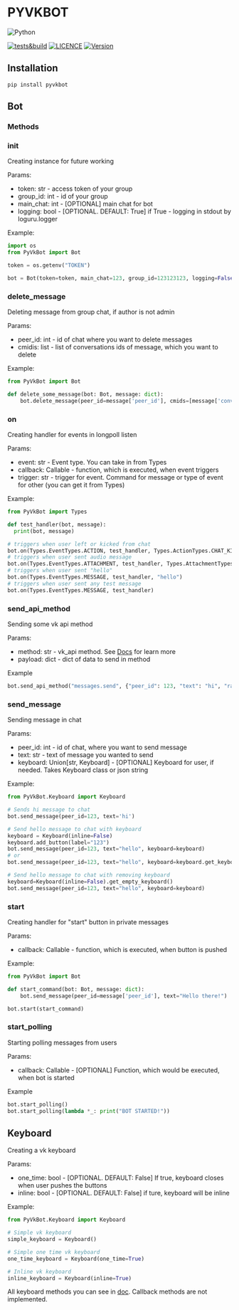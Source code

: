 # PYVKBOT

![Python](https://img.shields.io/badge/Python-3776AB?style=for-the-badge&logo=Python&logoColor=black)

[![tests&build](https://img.shields.io/github/workflow/status/zeph1rrinc/pyvkbot/publish/master?label=release%26build&logo=github&logoColor=white)](https://github.com/zeph1rrinc/pyvkbot/actions)
[![LICENCE](https://img.shields.io/badge/License-MIT-yellow.svg?logo=ReadtheDocs&logoColor=white)](/LICENSE.md)
[![Version](https://img.shields.io/pypi/v/pyvkbot?logo=pypi&logoColor=white)](https://pypi.org/project/PyVkBot/)

## Installation

```
pip install pyvkbot
```

## Bot
### Methods
### init
Creating instance for future working

Params:
- token: str - access token of your group
- group_id: int - id of your group
- main_chat: int - [OPTIONAL] main chat for bot
- logging: bool - [OPTIONAL. DEFAULT: True] if True - logging in stdout by loguru.logger

Example:

```python
import os
from PyVkBot import Bot

token = os.getenv("TOKEN")

bot = Bot(token=token, main_chat=123, group_id=123123123, logging=False)
```

### delete_message
Deleting message from group chat, if author is not admin

Params:
- peer_id: int - id of chat where you want to delete messages
- cmidis: list - list of conversations ids of message, which you want to delete

Example:
```python
from PyVkBot import Bot

def delete_some_message(bot: Bot, message: dict):
    bot.delete_message(peer_id=message['peer_id'], cmids=[message['conversation_message_id']])
```

### on
Creating handler for events in longpoll listen

Params:
- event: str - Event type. You can take in from Types
- callback: Callable - function, which is executed, when event triggers
- trigger: str - trigger for event. Command for message or type of event for other (you can get it from Types)

Example:

```python
from PyVkBot import Types

def test_handler(bot, message):
  print(bot, message)

# triggers when user left or kicked from chat
bot.on(Types.EventTypes.ACTION, test_handler, Types.ActionTypes.CHAT_KICK_USER)
# triggers when user sent audio message
bot.on(Types.EventTypes.ATTACHMENT, test_handler, Types.AttachmentTypes.AUDIO_MESSAGE)
# triggers when user sent "hello"
bot.on(Types.EventTypes.MESSAGE, test_handler, "hello")
# triggers when user sent any test message
bot.on(Types.EventTypes.MESSAGE, test_handler)
```

### send_api_method
Sending some vk api method

Params:
- method: str - vk_api method. See [Docs](https://dev.vk.com/method?ref=tjournal.ru) for learn more
- payload: dict - dict of data to send in method

Example
```python
bot.send_api_method("messages.send", {"peer_id": 123, "text": "hi", "random_id":0})
```

### send_message
Sending message in chat

Params:
- peer_id: int - id of chat, where you want to send message
- text: str - text of message you wanted to send
- keyboard: Union[str, Keyboard] - [OPTIONAL] Keyboard for user, if needed. Takes Keyboard class or json string

Example:
```python
from PyVkBot.Keyboard import Keyboard

# Sends hi message to chat
bot.send_message(peer_id=123, text='hi')

# Send hello message to chat with keyboard
keyboard = Keyboard(inline=False)
keyboard.add_button(label="123")
bot.send_message(peer_id=123, text="hello", keyboard=keyboard)
# or
bot.send_message(peer_id=123, text="hello", keyboard=keyboard.get_keyboard())

# Send hello message to chat with removing keyboard
keyboard=Keyboard(inline=False).get_empty_keyboard()
bot.send_message(peer_id=123, text="hello", keyboard=keyboard)
```

### start
Creating handler for "start" button in private messages

Params:
- callback: Callable - function, which is executed, when button is pushed

Example:
```python
from PyVkBot import Bot

def start_command(bot: Bot, message: dict):
    bot.send_message(peer_id=message['peer_id'], text="Hello there!")

bot.start(start_command)
```

### start_polling
Starting polling messages from users

Params:
- callback: Callable - [OPTIONAL] Function, which would be executed, when bot is started

Example
```python
bot.start_polling()
bot.start_polling(lambda *_: print("BOT STARTED!"))
```

## Keyboard
Creating a vk keyboard

Params:
- one_time: bool - [OPTIONAL. DEFAULT: False] If true, keyboard closes when user pushes the buttons
- inline: bool - [OPTIONAL. DEFAULT: False] if ture, keyboard will be inline

Example:
```python
from PyVkBot.Keyboard import Keyboard

# Simple vk keyboard
simple_keyboard = Keyboard()

# Simple one time vk keyboard
one_time_keyboard = Keyboard(one_time=True)

# Inline vk keyboard
inline_keyboard = Keyboard(inline=True)
```

All keyboard methods you can see in [doc](https://vk-api.readthedocs.io/en/latest/keyboard.html). Callback methods are not implemented.
